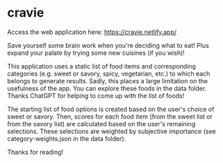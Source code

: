 # cravie

Access the web application here: https://cravie.netlify.app/

Save yourself some brain work when you're deciding what to eat! Plus expand your palate by trying some new cuisines (if you wish)!

This application uses a static list of food items and corresponding categories (e.g. sweet or savory, spicy, vegetarian, etc.) to which each belongs to generate results. Sadly, this places a large limitation on the usefulness of the app. You can explore these foods in the data folder. Thanks ChatGPT for helping to come up with the list of foods!

The starting list of food options is created based on the user's choice of sweet or savory. Then, scores for each food item (from the sweet list or from the savory list) are calculated based on the user's remaining selections. These selections are weighted by subjective importance (see category-weights.json in the data folder).

Thanks for reading!
